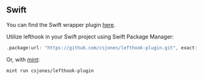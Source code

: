 ## Swift

You can find the Swift wrapper plugin [here](https://github.com/csjones/lefthook-plugin).

Utilize lefthook in your Swift project using Swift Package Manager:

```swift
.package(url: "https://github.com/csjones/lefthook-plugin.git", exact: "1.11.5"),
```

Or, with [mint](https://github.com/yonaskolb/Mint):

```bash
mint run csjones/lefthook-plugin
```
